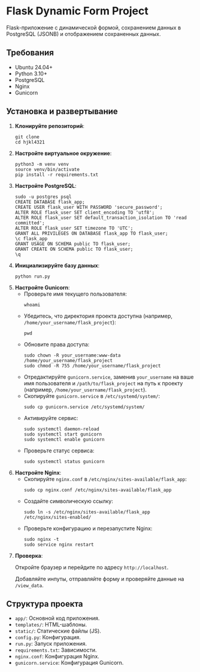 <h1>Flask Dynamic Form Project</h1>
    <p>Flask-приложение с динамической формой, сохранением данных в PostgreSQL (JSONB) и отображением сохраненных данных.</p>
    
<h2>Требования</h2>
    <ul>
        <li>Ubuntu 24.04+</li>
        <li>Python 3.10+</li>
        <li>PostgreSQL</li>
        <li>Nginx</li>
        <li>Gunicorn</li>
    </ul>

<h2>Установка и развертывание</h2>
    <ol>
        <li>
            <strong>Клонируйте репозиторий</strong>:
            <pre><code>git clone <repository_url>
cd hjkl4321</code></pre>
        </li>
        <li>
            <strong>Настройте виртуальное окружение</strong>:
            <pre><code>python3 -m venv venv
source venv/bin/activate
pip install -r requirements.txt</code></pre>
        </li>
        <li>
            <strong>Настройте PostgreSQL</strong>:
            <pre><code>sudo -u postgres psql
CREATE DATABASE flask_app;
CREATE USER flask_user WITH PASSWORD 'secure_password';
ALTER ROLE flask_user SET client_encoding TO 'utf8';
ALTER ROLE flask_user SET default_transaction_isolation TO 'read committed';
ALTER ROLE flask_user SET timezone TO 'UTC';
GRANT ALL PRIVILEGES ON DATABASE flask_app TO flask_user;
\c flask_app
GRANT USAGE ON SCHEMA public TO flask_user;
GRANT CREATE ON SCHEMA public TO flask_user;
\q</code></pre>
        </li>
        <li>
            <strong>Инициализируйте базу данных</strong>:
            <pre><code>python run.py</code></pre>
        </li>
        <li>
            <strong>Настройте Gunicorn</strong>:
            <ul>
                <li>Проверьте имя текущего пользователя:
                    <pre><code>whoami</code></pre>
                </li>
                <li>Убедитесь, что директория проекта доступна (например, <code>/home/your_username/flask_project</code>):
                    <pre><code>pwd</code></pre>
                </li>
                <li>Обновите права доступа:
                    <pre><code>sudo chown -R your_username:www-data /home/your_username/flask_project
sudo chmod -R 755 /home/your_username/flask_project</code></pre>
                </li>
                <li>Отредактируйте <code>gunicorn.service</code>, заменив <code>your_username</code> на ваше имя пользователя и <code>/path/to/flask_project</code> на путь к проекту (например, <code>/home/your_username/flask_project</code>).</li>
                <li>Скопируйте <code>gunicorn.service</code> в <code>/etc/systemd/system/</code>:
                    <pre><code>sudo cp gunicorn.service /etc/systemd/system/</code></pre>
                </li>
                <li>Активируйте сервис:
                    <pre><code>sudo systemctl daemon-reload
sudo systemctl start gunicorn
sudo systemctl enable gunicorn</code></pre>
                </li>
                <li>Проверьте статус сервиса:
                    <pre><code>sudo systemctl status gunicorn</code></pre>
                </li>
            </ul>
        </li>
        <li>
            <strong>Настройте Nginx</strong>:
            <ul>
                <li>Скопируйте <code>nginx.conf</code> в <code>/etc/nginx/sites-available/flask_app</code>:
                    <pre><code>sudo cp nginx.conf /etc/nginx/sites-available/flask_app</code></pre>
                </li>
                <li>Создайте символическую ссылку:
                    <pre><code>sudo ln -s /etc/nginx/sites-available/flask_app /etc/nginx/sites-enabled/</code></pre>
                </li>
                <li>Проверьте конфигурацию и перезапустите Nginx:
                    <pre><code>sudo nginx -t
sudo service nginx restart</code></pre>
                </li>
            </ul>
        </li>
        <li>
            <strong>Проверка</strong>:
            <p>Откройте браузер и перейдите по адресу <code>http://localhost</code>.</p>
            <p>Добавляйте инпуты, отправляйте форму и проверяйте данные на <code>/view_data</code>.</p>
        </li>
    </ol>

<h2>Структура проекта</h2>
    <ul>
        <li><code>app/</code>: Основной код приложения.</li>
        <li><code>templates/</code>: HTML-шаблоны.</li>
        <li><code>static/</code>: Статические файлы (JS).</li>
        <li><code>config.py</code>: Конфигурация.</li>
        <li><code>run.py</code>: Запуск приложения.</li>
        <li><code>requirements.txt</code>: Зависимости.</li>
        <li><code>nginx.conf</code>: Конфигурация Nginx.</li>
        <li><code>gunicorn.service</code>: Конфигурация Gunicorn.</li>
    </ul>
